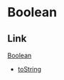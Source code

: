 # Boolean

## Link

[Boolean](https://github.com/wowww/TIL/blob/master/Dictionary/Boolean/Boolean.md)

- [toString]()